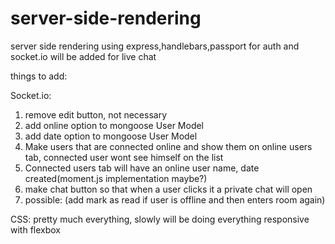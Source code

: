 # server-side-rendering
server side rendering using express,handlebars,passport for auth and socket.io will be added for live chat

things to add:

Socket.io:
1) remove edit button, not necessary
2) add online option to mongoose User Model
3) add date option to mongoose User Model
4) Make users that are connected online and show them on online users tab, connected user wont see himself on the list
5) Connected users tab will have an online user name, date created(moment.js implementation maybe?)
6) make chat button so that when a user clicks it a private chat will open
7) possible: (add mark as read if user is offline and then enters room again)

CSS:
pretty much everything, slowly will be doing everything responsive with flexbox







































